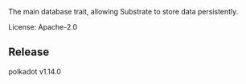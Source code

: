 The main database trait, allowing Substrate to store data persistently.

License: Apache-2.0


## Release

polkadot v1.14.0

